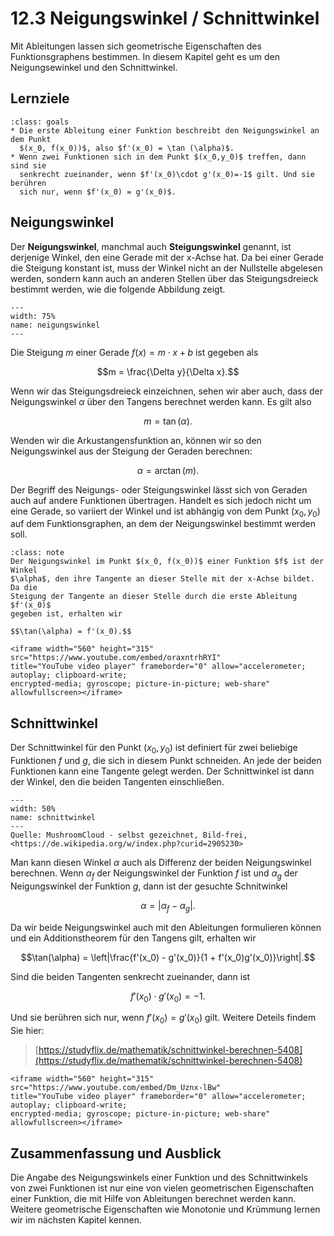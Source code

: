# 12.3 Neigungswinkel / Schnittwinkel

Mit Ableitungen lassen sich geometrische Eigenschaften des Funktionsgraphens
bestimmen. In diesem Kapitel geht es um den Neigungsewinkel und den
Schnittwinkel.

## Lernziele

```{admonition} Lernziele
:class: goals
* Die erste Ableitung einer Funktion beschreibt den Neigungswinkel an dem Punkt
  $(x_0, f(x_0))$, also $f'(x_0) = \tan (\alpha)$. 
* Wenn zwei Funktionen sich in dem Punkt $(x_0,y_0)$ treffen, dann sind sie
  senkrecht zueinander, wenn $f'(x_0)\cdot g'(x_0)=-1$ gilt. Und sie berühren
  sich nur, wenn $f'(x_0) = g'(x_0)$.
```

## Neigungswinkel

Der **Neigungswinkel**, manchmal auch **Steigungswinkel** genannt, ist derjenige
Winkel, den eine Gerade mit der x-Achse hat. Da bei einer Gerade die Steigung
konstant ist, muss der Winkel nicht an der Nullstelle abgelesen werden, sondern
kann auch an anderen Stellen über das Steigungsdreieck bestimmt werden, wie die
folgende Abbildung zeigt.

```{figure} pics/neigungswinkel.svg
---
width: 75%
name: neigungswinkel
---
```

Die Steigung $m$ einer Gerade $f(x) = m\cdot x + b$ ist gegeben als

$$m = \frac{\Delta y}{\Delta x}.$$

Wenn wir das Steigungsdreieck einzeichnen, sehen wir aber auch, dass der
Neigungswinkel $\alpha$ über den Tangens berechnet werden kann. Es gilt also

$$m = \tan(\alpha).$$

Wenden wir die Arkustangensfunktion an, können wir so den Neigungswinkel aus der
Steigung der Geraden berechnen:

$$\alpha = \arctan(m).$$

Der Begriff des Neigungs- oder Steigungswinkel lässt sich von Geraden auch auf
andere Funktionen übertragen. Handelt es sich jedoch nicht um eine Gerade, so
variiert der Winkel und ist abhängig von dem Punkt $(x_0, y_0)$ auf dem
Funktionsgraphen, an dem der Neigungswinkel bestimmt werden soll.

```{admonition} Was ist ... der Neigungswinkel?
:class: note
Der Neigungswinkel im Punkt $(x_0, f(x_0))$ einer Funktion $f$ ist der Winkel
$\alpha$, den ihre Tangente an dieser Stelle mit der x-Achse bildet. Da die
Steigung der Tangente an dieser Stelle durch die erste Ableitung $f'(x_0)$
gegeben ist, erhalten wir

$$\tan(\alpha) = f'(x_0).$$
```

```{dropdown} Video "Steigungswinkel berechnen" von Mister Mathe
<iframe width="560" height="315" src="https://www.youtube.com/embed/oraxntrhRYI"
title="YouTube video player" frameborder="0" allow="accelerometer; autoplay; clipboard-write;
encrypted-media; gyroscope; picture-in-picture; web-share" allowfullscreen></iframe>
```

## Schnittwinkel

Der Schnittwinkel für den Punkt $(x_0,y_0)$ ist definiert für zwei beliebige
Funktionen $f$ und $g$, die sich in diesem Punkt schneiden. An jede der beiden
Funktionen kann eine Tangente gelegt werden. Der Schnittwinkel ist dann der
Winkel, den die beiden Tangenten einschließen.

```{figure} pics/Schnittwinkel.svg
---
width: 50%
name: schnittwinkel
---
Quelle: MushroomCloud - selbst gezeichnet, Bild-frei,
<https://de.wikipedia.org/w/index.php?curid=2905230>
```

Man kann diesen Winkel $\alpha$ auch als Differenz der beiden Neigungswinkel
berechnen. Wenn $\alpha_f$ der Neigungswinkel der Funktion $f$ ist und
$\alpha_g$ der Neigungswinkel der Funktion $g$, dann ist der gesuchte
Schnitwinkel

$$\alpha = \left|\alpha_f - \alpha_g\right|.$$

Da wir beide Neigungswinkel auch mit den Ableitungen formulieren können und ein
Additionstheorem für den Tangens gilt, erhalten wir

$$\tan(\alpha) = \left|\frac{f'(x_0) - g'(x_0)}{1 + f'(x_0)g'(x_0)}\right|.$$

Sind die beiden Tangenten senkrecht zueinander, dann ist

$$f'(x_0)\cdot g'(x_0)=-1.$$

Und sie berühren sich nur, wenn $f'(x_0) = g'(x_0)$ gilt. Weitere Deteils findem
Sie hier:

> [https://studyflix.de/mathematik/schnittwinkel-berechnen-5408](https://studyflix.de/mathematik/schnittwinkel-berechnen-5408)

```{dropdown} Video "Schnittwinkel berechnen" von Mister Mathe
<iframe width="560" height="315" src="https://www.youtube.com/embed/Dm_Uznx-lBw"
title="YouTube video player" frameborder="0" allow="accelerometer; autoplay; clipboard-write;
encrypted-media; gyroscope; picture-in-picture; web-share" allowfullscreen></iframe>
```

## Zusammenfassung und Ausblick

Die Angabe des Neigungswinkels einer Funktion und des Schnittwinkels von zwei
Funktionen ist nur eine von vielen geometrischen Eigenschaften einer Funktion,
die mit Hilfe von Ableitungen berechnet werden kann. Weitere geometrische
Eigenschaften wie Monotonie und Krümmung lernen wir im nächsten Kapitel kennen.
